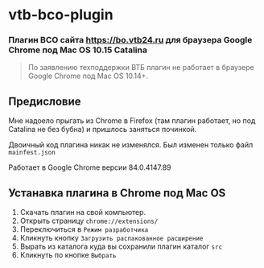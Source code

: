 # vtb-bco-plugin

### Плагин BCO сайта https://bo.vtb24.ru для браузера Google Chrome под Mac OS 10.15 Catalina

> По заявлению техподдержки ВТБ плагин не работает в браузере Google Chrome под Mac OS 10.14+. 

## Предисловие

Мне надоело прыгать из Chrome в Firefox (там плагин работает, но под Catalina не без бубна) и пришлось заняться починкой.

Двоичный код плагина никак не изменялся. Был изменен только файл `mainfest.json`

Работает в Google Chrome версии 84.0.4147.89

## Устанавка плагина в Chrome под Mac OS 

1. Скачать плагин на свой компьютер.
2. Открыть страницу `chrome://extensions/`
3. Переключиться в `Режим разработчика`
4. Кликнуть кнопку `Загрузить распакованное расширение`
5. Вырать из каталога куда вы сохранили плагин каталог `src`
6. Кликнуть по кнопке `Выбрать`


